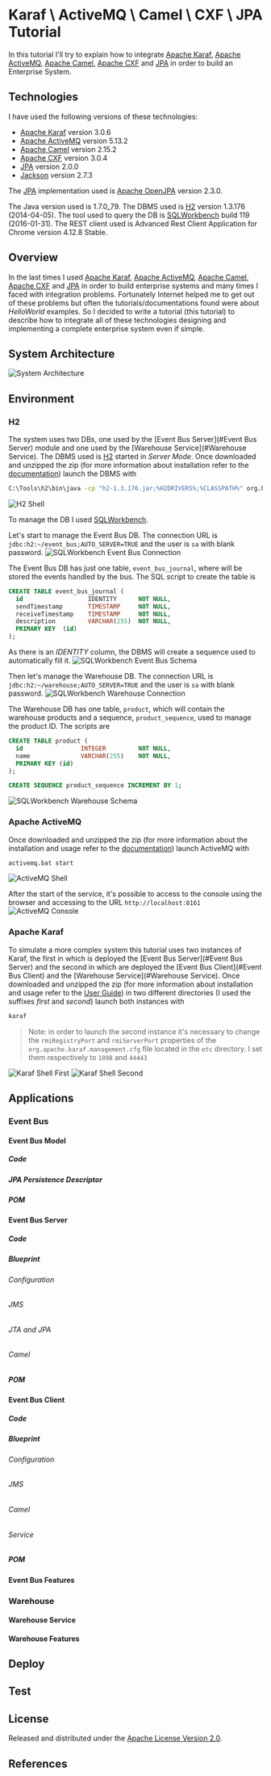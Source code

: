 Karaf \ ActiveMQ \ Camel \ CXF \ JPA Tutorial
=====================================

In this tutorial I'll try to explain how to integrate [Apache Karaf](http://karaf.apache.org/), [Apache ActiveMQ](http://activemq.apache.org/), [Apache Camel](http://camel.apache.org/), [Apache CXF](https://cxf.apache.org/) and [JPA](http://www.oracle.com/technetwork/java/javaee/tech/persistence-jsp-140049.html) in order to build an Enterprise System.

## Technologies
I have used the following versions of these technologies:

- [Apache Karaf](http://karaf.apache.org/)  version 3.0.6
- [Apache ActiveMQ](http://activemq.apache.org/) version 5.13.2
- [Apache Camel](http://camel.apache.org/) version 2.15.2
- [Apache CXF](https://cxf.apache.org/) version 3.0.4
- [JPA](http://www.oracle.com/technetwork/java/javaee/tech/persistence-jsp-140049.html) version 2.0.0
- [Jackson](https://github.com/FasterXML/jackson) version 2.7.3

The [JPA](http://www.oracle.com/technetwork/java/javaee/tech/persistence-jsp-140049.html) implementation used is [Apache OpenJPA](http://openjpa.apache.org/) version 2.3.0.

The Java version used is 1.7.0_79.
The DBMS used is [H2](http://www.h2database.com/html/main.html) version 1.3.176 (2014-04-05).
The tool used to query the DB is [SQLWorkbench](http://www.sql-workbench.net/index.html) build 119 (2016-01-31). 
The REST client used is Advanced Rest Client Application for Chrome version 4.12.8 Stable.

## Overview
In the last times I used [Apache Karaf](http://karaf.apache.org/), [Apache ActiveMQ](http://activemq.apache.org/), [Apache Camel](http://camel.apache.org/), [Apache CXF](https://cxf.apache.org/) and [JPA](http://www.oracle.com/technetwork/java/javaee/tech/persistence-jsp-140049.html) in order to build enterprise systems and many times I faced with integration problems. Fortunately Internet helped me to get out of these problems but often the tutorials/documentations found were about _HelloWorld_ examples. So I decided to write a tutorial (this tutorial) to describe how to integrate all of these technologies designing and implementing a complete enterprise system even if simple.

## System Architecture
![System Architecture](/images/system_architecture.png)

## Environment
### H2
The system uses two DBs, one used by the [Event Bus Server](#Event Bus Server) module and one used by the [Warehouse Service](#Warehouse Service).
The DBMS used is [H2](http://www.h2database.com/html/main.html) started in _Server Mode_. Once downloaded and unzipped the zip (for more information about installation refer to the [documentation](http://www.h2database.com/html/installation.html)) launch the DBMS with
```bash
C:\Tools\h2\bin\java -cp "h2-1.3.176.jar;%H2DRIVERS%;%CLASSPATH%" org.h2.tools.Server -tcp
```
![H2 Shell](/images/h2_shell.png)

To manage the DB I used [SQLWorkbench](http://www.sql-workbench.net/index.html).

Let's start to manage the Event Bus DB. 
The connection URL is `jdbc:h2:~/event_bus;AUTO_SERVER=TRUE` and the user is `sa` with blank password.
![SQLWorkbench Event Bus Connection](/images/sqlworkbench_eventbus_connection.png)

The Event Bus DB has just one table, `event_bus_journal`, where will be stored the events handled by the bus.
The SQL script to create the table is
```sql
CREATE TABLE event_bus_journal (
  id                  IDENTITY      NOT NULL,
  sendTimestamp       TIMESTAMP     NOT NULL,
  receiveTimestamp    TIMESTAMP     NOT NULL,
  description         VARCHAR(255)  NOT NULL,
  PRIMARY KEY  (id)
);
```
As there is an _IDENTITY_ column, the DBMS will create a sequence used to automatically fill it.
![SQLWorkbench Event Bus Schema](/images/sqlworkbench_eventbus_schema.png)

Then let's manage the Warehouse DB.
The connection URL is `jdbc:h2:~/warehouse;AUTO_SERVER=TRUE` and the user is `sa` with blank password.
![SQLWorkbench Warehouse Connection](/images/sqlworkbench_warehouse_connection.png)

The Warehouse DB has one table, `product`, which will contain the warehouse products and a sequence, `product_sequence`, used to manage the product ID.
The scripts are
```sql
CREATE TABLE product (
  id				INTEGER			NOT NULL,
  name				VARCHAR(255)	NOT NULL,
  PRIMARY KEY (id)
);
```
```sql
CREATE SEQUENCE product_sequence INCREMENT BY 1;
```
![SQLWorkbench Warehouse Schema](/images/sqlworkbench_warehouse_schema.png)

### Apache ActiveMQ
Once downloaded and unzipped the zip (for more information about the installation and usage refer to the [documentation](http://activemq.apache.org/getting-started.html)) launch ActiveMQ with
```bash
activemq.bat start
```
![ActiveMQ Shell](/images/activemq_shell.png)

After the start of the service, it's possible to access to the console using the browser and accessing to the URL `http://localhost:8161`
![ActiveMQ Console](/images/activemq_console.png)

### Apache Karaf
To simulate a more complex system this tutorial uses two instances of Karaf, the first in which is deployed the [Event Bus Server](#Event Bus Server) and the second in which are deployed the [Event Bus Client](#Event Bus Client) and the [Warehouse Service](#Warehouse Service).
Once downloaded and unzipped the zip (for more information about installation and usage refer to the [User Guide](https://karaf.apache.org/manual/latest/users-guide/)) in two different directories (I used the suffixes _first_ and _second_) launch both instances with
```bash
karaf
```
>Note: in order to launch the second instance it's necessary to change the `rmiRegistryPort` and `rmiServerPort` properties of the `org.apache.karaf.management.cfg` file located in the `etc` directory. I set them respectively to `1098` and `44443`

![Karaf Shell First](/images/karaf_shell_first.png)
![Karaf Shell Second](/images/karaf_shell_second.png)

## Applications
### Event Bus
#### Event Bus Model
##### Code
##### JPA Persistence Descriptor
##### POM
#### Event Bus Server
##### Code
##### Blueprint
###### Configuration
###### JMS
###### JTA and JPA
###### Camel
##### POM
#### Event Bus Client
##### Code
##### Blueprint
###### Configuration
###### JMS
###### Camel
###### Service
##### POM
#### Event Bus Features
### Warehouse
#### Warehouse Service
#### Warehouse Features
## Deploy
## Test

## License
Released and distributed under the [Apache License Version 2.0](http://www.apache.org/licenses/LICENSE-2.0).

## References

